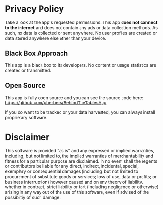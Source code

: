 # Privacy Policy

Take a look at the app's requested permissions.
This app **does not connect to the internet** and does not contain any ads or data collection methods.
As such, no data is collected or sent anywhere.
No user profiles are created or data stored anywhere else other than your device.

## Black Box Approach

This app is a black box to its developers.
No content or usage statistics are created or transmitted.

## Open Source

This app is fully open source and you can see the source code here: https://github.com/pherbers/BehindTheTablesApp

If you do want to be tracked or your data harvested, you can always install proprietary software.

# Disclaimer

This software is provided “as is” and any expressed or implied warranties, including, but not limited to, the implied warranties of merchantability and fitness for a particular purpose are disclaimed.
In no event shall the regents or contributors be liable for any direct, indirect, incidental, special, exemplary or consequential damages (including, but not limited to procurement of substitute goods or services; loss of use, data or profits; or business interruption) however caused and on any theory of liability, whether in contract, strict liability or tort (including negligence or otherwise) arising in any way out of the use of this software, even if advised of the possibiltiy of such damage.
